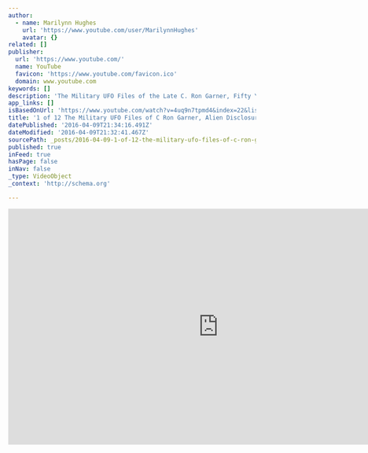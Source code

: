 ```yaml
---
author:
  - name: Marilynn Hughes
    url: 'https://www.youtube.com/user/MarilynnHughes'
    avatar: {}
related: []
publisher:
  url: 'https://www.youtube.com/'
  name: YouTube
  favicon: 'https://www.youtube.com/favicon.ico'
  domain: www.youtube.com
keywords: []
description: 'The Military UFO Files of the Late C. Ron Garner, Fifty Years of UFO Research. Area 51, the Real X Files, Ex-Government, Military, CIA, Scientific Testimonies, Whistle Blowers, the God Particle, Biological Research, JRod, J-Rod, Extraterrestrials, Alien Technology, Dr. Dan Burisch, Bill Uhouse, etc.'
app_links: []
isBasedOnUrl: 'https://www.youtube.com/watch?v=4uq9n7tpmd4&index=22&list=PLBhXmxF5OmIanAge4EkeOo96i46jaO5JX'
title: '1 of 12 The Military UFO Files of C Ron Garner, Alien Disclosure and Area 51'
datePublished: '2016-04-09T21:34:16.491Z'
dateModified: '2016-04-09T21:32:41.467Z'
sourcePath: _posts/2016-04-09-1-of-12-the-military-ufo-files-of-c-ron-garner-alien-disclo.md
published: true
inFeed: true
hasPage: false
inNav: false
_type: VideoObject
_context: 'http://schema.org'

---
```

<iframe src="https://cdn.embedly.com/widgets/media.html?src=https%3A%2F%2Fwww.youtube.com%2Fembed%2Fvideoseries%3Flist%3DPLBhXmxF5OmIanAge4EkeOo96i46jaO5JX&amp;url=https%3A%2F%2Fwww.youtube.com%2Fwatch%3Fv%3D4uq9n7tpmd4%26index%3D22%26list%3DPLBhXmxF5OmIanAge4EkeOo96i46jaO5JX&amp;image=https%3A%2F%2Fi.ytimg.com%2Fvi%2F4uq9n7tpmd4%2Fhqdefault.jpg&amp;key=b7d04c9b404c499eba89ee7072e1c4f7&amp;type=text%2Fhtml&amp;schema=youtube" width="854" height="480" scrolling="no" frameborder="0" allowfullscreen="allowfullscreen" style=""></iframe>